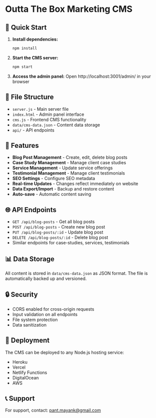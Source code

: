 # Outta The Box Marketing CMS

## 🚀 Quick Start

1. **Install dependencies:**
   ```bash
   npm install
   ```

2. **Start the CMS server:**
   ```bash
   npm start
   ```

3. **Access the admin panel:**
   Open http://localhost:3001/admin/ in your browser

## 📁 File Structure

- `server.js` - Main server file
- `index.html` - Admin panel interface
- `cms.js` - Frontend CMS functionality
- `data/cms-data.json` - Content data storage
- `api/` - API endpoints

## 🔧 Features

- **Blog Post Management** - Create, edit, delete blog posts
- **Case Study Management** - Manage client case studies
- **Service Management** - Update service offerings
- **Testimonial Management** - Manage client testimonials
- **SEO Settings** - Configure SEO metadata
- **Real-time Updates** - Changes reflect immediately on website
- **Data Export/Import** - Backup and restore content
- **Auto-save** - Automatic content saving

## 🌐 API Endpoints

- `GET /api/blog-posts` - Get all blog posts
- `POST /api/blog-posts` - Create new blog post
- `PUT /api/blog-posts/:id` - Update blog post
- `DELETE /api/blog-posts/:id` - Delete blog post
- Similar endpoints for case-studies, services, testimonials

## 📊 Data Storage

All content is stored in `data/cms-data.json` as JSON format.
The file is automatically backed up and versioned.

## 🔒 Security

- CORS enabled for cross-origin requests
- Input validation on all endpoints
- File system protection
- Data sanitization

## 🚀 Deployment

The CMS can be deployed to any Node.js hosting service:
- Heroku
- Vercel
- Netlify Functions
- DigitalOcean
- AWS

## 📞 Support

For support, contact: pant.mayank@gmail.com

